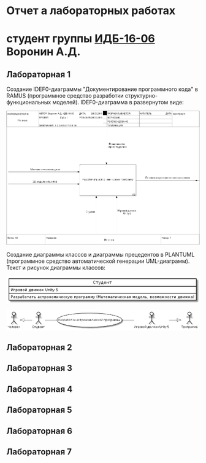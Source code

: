 # Отчет а лабораторных работах
# студент группы [ИДБ-16-06](https://github.com/stankin/design-2018/wiki/list-idb-16-06) Воронин А.Д.

## Лабораторная 1

Создание IDEF0-диаграммы "Документирование программного кода" в RAMUS (программное средство разработки структурно-функциональных моделей). IDEF0-диаграмма в развернутом виде:

![none](https://github.com/Voronin98/Voronin.github.io/blob/master/model.png)

Создание диаграммы классов и диаграммы прецедентов в PLANTUML (программное средство автоматической генерации UML-диаграмм). Текст и рисунок диаграммы классов:

![none](https://github.com/Voronin98/Voronin.github.io/blob/master/JL0nJiD04AnphrYb0ecMFeGFq23gasqHAnSVkdE444B2Ta4JGKj10Jym0ISX9EOBipzYVIcIOhMQsPdHt0ryhbq-dHZbnsbsevsUK6IqztIlUaCTZQ-TdMRnkJNMqTKepHFLEtFEtkwOeH692AsB4tT8FQXTIXyVN7A5RpJOSjadxUb2iWcl-E97j9ZB_908vbXX8M1DbrcQtz.png)

![none](https://github.com/Voronin98/Voronin.github.io/blob/master/fL6nJW914AtPhvXSfGM9ZPqnW3N9DSPwSxV2XkFMx2qnHam42mj_m4wjR4y5nHFm5sR_o1SM3DRcChUpxyrxCvDj54vQD-XdekZf_4nQsIUPE6FfKjHQCkbrh1dawP7909rqjLEYrhJMd0UabQ44XSQcocv3Lrj-Wq8bib3_TipKgIDdoEfErr6ghKgSDha8yyPx90kA-9cd_CLBViLPHMkolIOV_3MeD_nBdkChDmL.png)

## Лабораторная 2

## Лабораторная 3

## Лабораторная 4

## Лабораторная 5

## Лабораторная 6

## Лабораторная 7
